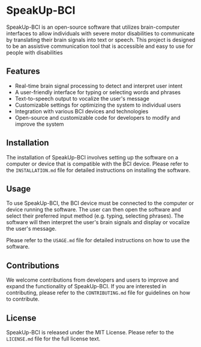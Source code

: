 # SpeakUp-BCI

SpeakUp-BCI is an open-source software that utilizes brain-computer interfaces to allow individuals with severe motor disabilities to communicate by translating their brain signals into text or speech. This project is designed to be an assistive communication tool that is accessible and easy to use for people with disabilities


## Features
* Real-time brain signal processing to detect and interpret user intent
* A user-friendly interface for typing or selecting words and phrases
* Text-to-speech output to vocalize the user's message
* Customizable settings for optimizing the system to individual users
* Integration with various BCI devices and technologies
* Open-source and customizable code for developers to modify and improve the system


## Installation
The installation of SpeakUp-BCI involves setting up the software on a computer or device that is compatible with the BCI device. Please refer to the `INSTALLATION.md` file for detailed instructions on installing the software.


## Usage
To use SpeakUp-BCI, the BCI device must be connected to the computer or device running the software. The user can then open the software and select their preferred input method (e.g. typing, selecting phrases). The software will then interpret the user's brain signals and display or vocalize the user's message.

Please refer to the `USAGE.md` file for detailed instructions on how to use the software.

## Contributions
We welcome contributions from developers and users to improve and expand the functionality of SpeakUp-BCI. If you are interested in contributing, please refer to the `CONTRIBUTING.md` file for guidelines on how to contribute.


## License
SpeakUp-BCI is released under the MIT License. Please refer to the `LICENSE.md` file for the full license text.
